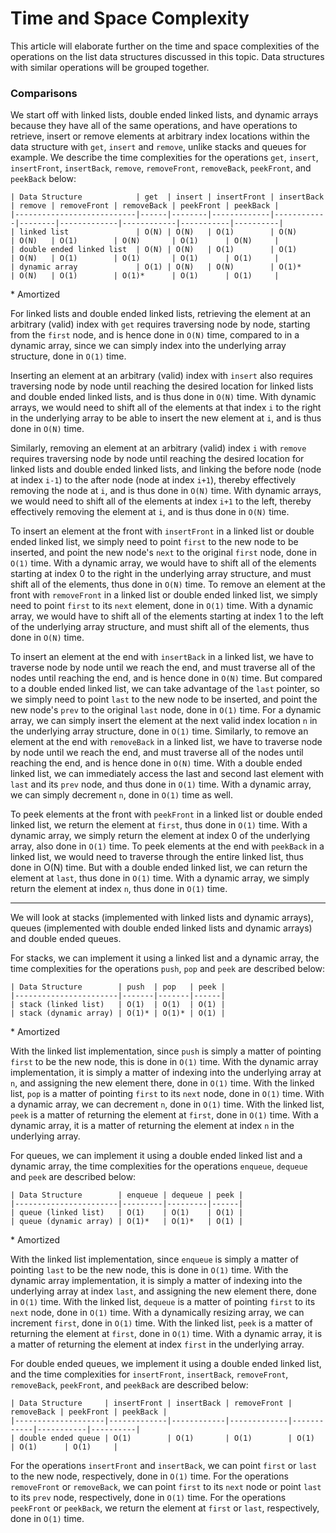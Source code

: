 # Time and Space Complexity

This article will elaborate further on the time and space complexities of the operations on the list 
data structures discussed in this topic. Data structures with similar operations will be grouped 
together.

### Comparisons

We start off with linked lists, double ended linked lists, and dynamic arrays because they have all 
of the same operations, and have operations to retrieve, insert or remove elements at arbitrary 
index locations within the data structure with `get`, `insert` and `remove`, unlike stacks and 
queues for example. We describe the time complexities for the operations `get`, `insert`, 
`insertFront`, `insertBack`, `remove`, `removeFront`, `removeBack`, `peekFront`, and `peekBack` 
below:

```
| Data Structure            | get  | insert | insertFront | insertBack | remove | removeFront | removeBack | peekFront | peekBack |
|---------------------------|------|--------|-------------|------------|--------|-------------|------------|-----------|----------|
| linked list               | O(N) | O(N)   | O(1)        | O(N)       | O(N)   | O(1)        | O(N)       | O(1)      | O(N)     |
| double ended linked list  | O(N) | O(N)   | O(1)        | O(1)       | O(N)   | O(1)        | O(1)       | O(1)      | O(1)     |
| dynamic array             | O(1) | O(N)   | O(N)        | O(1)*      | O(N)   | O(1)        | O(1)*      | O(1)      | O(1)     |
```

\* Amortized

For linked lists and double ended linked lists, retrieving the element at an arbitrary (valid) index 
with `get` requires traversing node by node, starting from the `first` node, and is hence done in 
`O(N)` time, compared to in a dynamic array, since we can simply index into the underlying array 
structure, done in `O(1)` time. 

Inserting an element at an arbitrary (valid) index with `insert` also requires traversing node by 
node until reaching the desired location for linked lists and double ended linked lists, and is thus
done in `O(N)` time. With dynamic arrays, we would need to shift all of the elements at that index 
`i` to the right in the underlying array to be able to insert the new element at `i`, and is thus 
done in `O(N)` time. 

Similarly, removing an element at an arbitrary (valid) index `i` with `remove` requires traversing 
node by node until reaching the desired location for linked lists and double ended linked lists, and 
linking the before node (node at index `i-1`) to the after node (node at index `i+1`), thereby 
effectively removing the node at `i`, and is thus done in `O(N)` time. With dynamic arrays, we would 
need to shift all of the elements at index `i+1` to the left, thereby effectively removing the 
element at `i`, and is thus done in `O(N)` time.
  
To insert an element at the front with `insertFront` in a linked list or double ended linked list, 
we simply need to point `first` to the new node to be inserted, and point the new node's `next` to 
the original `first` node, done in `O(1)` time. With a dynamic array, we would have to shift all of 
the elements starting at index 0 to the right in the underlying array structure, and must shift all 
of the elements, thus done in `O(N)` time. To remove an element at the front with `removeFront` in a 
linked list or double ended linked list, we simply need to point `first` to its `next` element, done 
in `O(1)` time. With a dynamic array, we would have to shift all of the elements starting at index 1 
to the left of the underlying array structure, and must shift all of the elements, thus done in 
`O(N)` time.

To insert an element at the end with `insertBack` in a linked list, we have to traverse node by node 
until we reach the end, and must traverse all of the nodes until reaching the end, and is hence done 
in `O(N)` time. But compared to a double ended linked list, we can take advantage of the `last` 
pointer, so we simply need to point `last` to the new node to be inserted, and point the new node's 
`prev` to the original `last` node, done in `O(1)` time. For a dynamic array, we can simply insert 
the element at the next valid index location `n` in the underlying array structure, done in `O(1)` 
time. Similarly, to remove an element at the end with `removeBack` in a linked list, we have to 
traverse node by node until we reach the end, and must traverse all of the nodes until reaching the 
end, and is hence done in `O(N)` time. With a double ended linked list, we can immediately access 
the last and second last element with `last` and its `prev` node, and thus done in `O(1)` time. With 
a dynamic array, we can simply decrement `n`, done in `O(1)` time as well.

To peek elements at the front with `peekFront` in a linked list or double ended linked list, we 
return the element at `first`, thus done in `O(1)` time. With a dynamic array, we simply return the 
element at index 0 of the underlying array, also done in `O(1)` time. To peek elements at the end 
with `peekBack` in a linked list, we would need to traverse through the entire linked list, thus 
done in O(N) time. But with a double ended linked list, we can return the element at `last`, thus 
done in `O(1)` time. With a dynamic array, we simply return the element at index `n`, thus done in 
`O(1)` time.

---

We will look at stacks (implemented with linked lists and dynamic arrays), queues (implemented with 
double ended linked lists and dynamic arrays) and double ended queues. 

For stacks, we can implement it using a linked list and a dynamic array, the time complexities for 
the operations `push`, `pop` and `peek` are described below:

```
| Data Structure        | push  | pop   | peek |
|-----------------------|-------|-------|------|
| stack (linked list)   | O(1)  | O(1)  | O(1) |
| stack (dynamic array) | O(1)* | O(1)* | O(1) |
```

\* Amortized

With the linked list implementation, since `push` is simply a matter of pointing `first` to be the
new node, this is done in `O(1)` time. With the dynamic array implementation, it is simply a matter 
of indexing into the underlying array at `n`, and assigning the new element there, done in `O(1)` 
time. With the linked list, `pop` is a matter of pointing `first` to its `next` node, done in `O(1)` 
time. With a dynamic array, we can decrement `n`, done in `O(1)` time. With the linked list, `peek` 
is a matter of returning the element at `first`, done in `O(1)` time. With a dynamic array, it is 
a matter of returning the element at index `n` in the underlying array.

For queues, we can implement it using a double ended linked list and a dynamic array, the time 
complexities for the operations `enqueue`, `dequeue` and `peek` are described below:

```
| Data Structure        | enqueue | dequeue | peek |
|-----------------------|---------|---------|------|
| queue (linked list)   | O(1)    | O(1)    | O(1) |
| queue (dynamic array) | O(1)*   | O(1)*   | O(1) |
```

\* Amortized

With the linked list implementation, since `enqueue` is simply a matter of pointing `last` to be the 
new node, this is done in `O(1)` time. With the dynamic array implementation, it is simply a matter 
of indexing into the underlying array at index `last`, and assigning the new element there, done in 
`O(1)` time. With the linked list, `dequeue` is a matter of pointing `first` to its `next` node, 
done in `O(1)` time. With a dynamically resizing array, we can increment `first`, done in `O(1)` 
time. With the linked list, `peek` is a matter of returning the element at `first`, done in `O(1)` 
time. With a dynamic array, it is a matter of returning the element at index `first` in the 
underlying array.

For double ended queues, we implement it using a double ended linked list, and the time complexities 
for `insertFront`, `insertBack`, `removeFront`, `removeBack`, `peekFront`, and `peekBack` are 
described below:

```
| Data Structure     | insertFront | insertBack | removeFront | removeBack | peekFront | peekBack |
|--------------------|-------------|------------|-------------|------------|-----------|----------|
| double ended queue | O(1)        | O(1)       | O(1)        | O(1)       | O(1)      | O(1)     |
```

For the operations `insertFront` and `insertBack`, we can point `first` or `last` to the new node, 
respectively, done in `O(1)` time. For the operations `removeFront` or `removeBack`, we can point 
`first` to its `next` node or point `last` to its `prev` node, respectively, done in `O(1)` time. 
For the operations `peekFront` or `peekBack`, we return the element at `first` or `last`, 
respectively, done in `O(1)` time.
